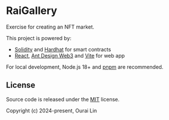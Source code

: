 # RaiGallery

Exercise for creating an NFT market.

This project is powered by:

- [Solidity](https://soliditylang.org/) and [Hardhat](https://hardhat.org/) for smart contracts
- [React](https://react.dev/), [Ant Design Web3](https://web3.ant.design/) and [Vite](https://vitejs.dev/) for web app

For local development, Node.js 18+ and [pnpm](https://pnpm.io/) are recommended.

## License

Source code is released under the [MIT](./LICENSE) license.

Copyright (c) 2024-present, Ourai Lin
